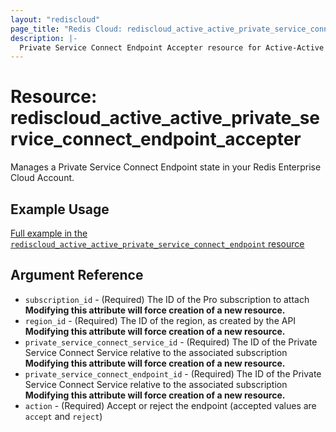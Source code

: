 ```yaml
---
layout: "rediscloud"
page_title: "Redis Cloud: rediscloud_active_active_private_service_connect_endpoint_accepter"
description: |-
  Private Service Connect Endpoint Accepter resource for Active-Active Subscription in the Redis Cloud Terraform provider.
---
```


# Resource: rediscloud_active_active_private_service_connect_endpoint_accepter

Manages a Private Service Connect Endpoint state in your Redis Enterprise Cloud Account.

## Example Usage

[Full example in the `rediscloud_active_active_private_service_connect_endpoint` resource](./rediscloud_active_active_private_service_connect_endpoint.md)

## Argument Reference

* `subscription_id` - (Required) The ID of the Pro subscription to attach **Modifying this attribute will force creation of a new resource.**
* `region_id` - (Required) The ID of the region, as created by the API **Modifying this attribute will force creation of a new resource.**
* `private_service_connect_service_id` - (Required) The ID of the Private Service Connect Service relative to the associated subscription **Modifying this attribute will force creation of a new resource.**
* `private_service_connect_endpoint_id` - (Required) The ID of the Private Service Connect Service relative to the associated subscription **Modifying this attribute will force creation of a new resource.**
* `action` - (Required) Accept or reject the endpoint (accepted values are `accept` and `reject`)
